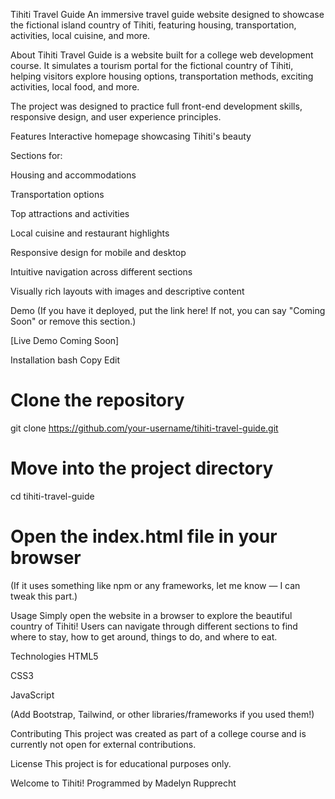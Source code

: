 Tihiti Travel Guide
An immersive travel guide website designed to showcase the fictional island country of Tihiti, featuring housing, transportation, activities, local cuisine, and more.


About
Tihiti Travel Guide is a website built for a college web development course.
It simulates a tourism portal for the fictional country of Tihiti, helping visitors explore housing options, transportation methods, exciting activities, local food, and more.

The project was designed to practice full front-end development skills, responsive design, and user experience principles.


Features
Interactive homepage showcasing Tihiti's beauty

Sections for:

Housing and accommodations

Transportation options

Top attractions and activities

Local cuisine and restaurant highlights

Responsive design for mobile and desktop

Intuitive navigation across different sections

Visually rich layouts with images and descriptive content


Demo
(If you have it deployed, put the link here! If not, you can say "Coming Soon" or remove this section.)

[Live Demo Coming Soon]


Installation
bash
Copy
Edit
# Clone the repository
git clone https://github.com/your-username/tihiti-travel-guide.git

# Move into the project directory
cd tihiti-travel-guide

# Open the index.html file in your browser
(If it uses something like npm or any frameworks, let me know — I can tweak this part.)


Usage
Simply open the website in a browser to explore the beautiful country of Tihiti!
Users can navigate through different sections to find where to stay, how to get around, things to do, and where to eat.


Technologies
HTML5

CSS3

JavaScript

(Add Bootstrap, Tailwind, or other libraries/frameworks if you used them!)


Contributing
This project was created as part of a college course and is currently not open for external contributions.


License
This project is for educational purposes only.


Welcome to Tihiti! 
Programmed by Madelyn Rupprecht
